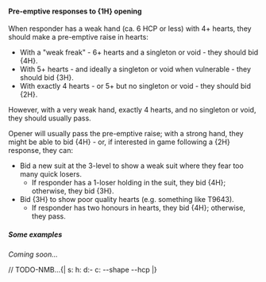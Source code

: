 #### <a name="Pre-emptive_responses_to_1H_opening"> Pre-emptive responses to {1H} opening

When responder has a weak hand (ca. 6 HCP or less) with 4+ hearts, they should make a pre-emptive raise in hearts:

- With a "weak freak" - 6+ hearts and a singleton or void - they should bid {4H}.
- With 5+ hearts - and ideally a singleton or void when vulnerable - they should bid {3H}.
- With exactly 4 hearts - or 5+ but no singleton or void - they should bid {2H}.

However, with a very weak hand, exactly 4 hearts, and no singleton or void, they should usually pass.

Opener will usually pass the pre-emptive raise; with a strong hand, they might be able to bid {4H} - or, if interested in game following a {2H} response, they can:

- Bid a new suit at the 3-level to show a weak suit where they fear too many quick losers.
    - If responder has a 1-loser holding in the suit, they bid {4H}; otherwise, they bid {3H}.
- Bid {3H} to show poor quality hearts (e.g. something like T9643).
    - If responder has two honours in hearts, they bid {4H}; otherwise, they pass.

##### Some examples

_Coming soon..._

// TODO-NMB...{| s: h: d:- c: --shape --hcp |}

